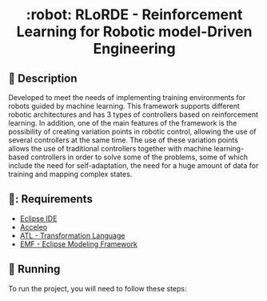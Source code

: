 <h1 align="center">:robot: RLoRDE - Reinforcement Learning for Robotic model-Driven Engineering</h1>

## :memo: Description
Developed to meet the needs of implementing training environments for robots guided by machine learning. This framework supports different robotic architectures and has 3 types of controllers based on reinforcement learning. In addition, one of the main features of the framework is the possibility of creating variation points in robotic control, allowing the use of several controllers at the same time. The use of these variation points allows the use of traditional controllers together with machine learning-based controllers in order to solve some of the problems, some of which include the need for self-adaptation, the need for a huge amount of data for training and mapping complex states.

<!--
## :books: Funcionalidades
* <b>Funcionalidade 1</b>: O que essa funcionalidade faz?

## :wrench: Tecnologias utilizadas
* Tecnologia;
-->

## 📑: Requirements
* <a href="https://www.eclipse.org/downloads/"> Eclipse IDE </a>
* <a href="https://www.eclipse.org/acceleo/"> Acceleo </a>
* <a href="https://www.eclipse.org/atl/"> ATL - Transformation Language </a>
* <a href="https://www.eclipse.org/modeling/emf/"> EMF - Eclipse Modeling Framework </a>

## :rocket: Running
To run the project, you will need to follow these steps:

<!--
```
<linha de comando>
```

## :soon: Implementação futura
* O que será implementado na próxima sprint?

## :handshake: Colaboradores
<table>
  <tr>
    <td align="center">
      <a href="http://github.com/tatialveso">
        <img src="https://avatars.githubusercontent.com/u/56259137?v=4" width="100px;" alt="Foto de Tati Alves no GitHub"/><br>
        <sub>
          <b>tatialveso</b>
        </sub>
      </a>
    </td>
  </tr>
</table>

## :dart: Status do projeto
Footer -->
